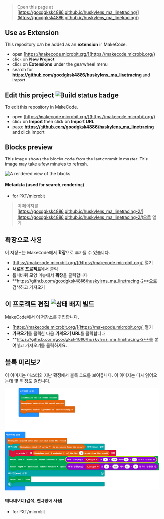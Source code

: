 
> Open this page at [https://goodgksk4886.github.io/huskylens_ma_linetracing/](https://goodgksk4886.github.io/huskylens_ma_linetracing/)

## Use as Extension

This repository can be added as an **extension** in MakeCode.

* open [https://makecode.microbit.org/](https://makecode.microbit.org/)
* click on **New Project**
* click on **Extensions** under the gearwheel menu
* search for **https://github.com/goodgksk4886/huskylens_ma_linetracing** and import

## Edit this project ![Build status badge](https://github.com/goodgksk4886/huskylens_ma_linetracing/workflows/MakeCode/badge.svg)

To edit this repository in MakeCode.

* open [https://makecode.microbit.org/](https://makecode.microbit.org/)
* click on **Import** then click on **Import URL**
* paste **https://github.com/goodgksk4886/huskylens_ma_linetracing** and click import

## Blocks preview

This image shows the blocks code from the last commit in master.
This image may take a few minutes to refresh.

![A rendered view of the blocks](https://github.com/goodgksk4886/huskylens_ma_linetracing/raw/master/.github/makecode/blocks.png)

#### Metadata (used for search, rendering)

* for PXT/microbit
<script src="https://makecode.com/gh-pages-embed.js"></script><script>makeCodeRender("{{ site.makecode.home_url }}", "{{ site.github.owner_name }}/{{ site.github.repository_name }}");</script>



> 이 페이지를 [https://goodgksk4886.github.io/huskylens_ma_linetracing-2/](https://goodgksk4886.github.io/huskylens_ma_linetracing-2/)으로 열기

## 확장으로 사용

이 저장소는 MakeCode에서 **확장**으로 추가될 수 있습니다.

* [https://makecode.microbit.org/](https://makecode.microbit.org/) 열기
* **새로운 프로젝트**에서 클릭
* 톱니바퀴 모양 메뉴에서 **확장**을 클릭합니다
* **https://github.com/goodgksk4886/huskylens_ma_linetracing-2**으로 검색하고 가져오기

## 이 프로젝트 편집 ![상태 배지 빌드](https://github.com/goodgksk4886/huskylens_ma_linetracing-2/workflows/MakeCode/badge.svg)

MakeCode에서 이 저장소를 편집합니다.

* [https://makecode.microbit.org/](https://makecode.microbit.org/) 열기
* **가져오기**를 클릭한 다음 **가져오기 URL**를 클릭합니다
* **https://github.com/goodgksk4886/huskylens_ma_linetracing-2**를 붙여넣고 가져오기를 클릭하세요.

## 블록 미리보기

이 이미지는 마스터의 지난 확정에서 블록 코드를 보여줍니다.
이 이미지는 다시 읽어오는데 몇 분 정도 걸립니다.

![블록 렌더링 보기](https://github.com/goodgksk4886/huskylens_ma_linetracing-2/raw/master/.github/makecode/blocks.png)

#### 메타데이터(검색, 렌더링에 사용)

* for PXT/microbit
<script src="https://makecode.com/gh-pages-embed.js"></script><script>makeCodeRender("{{ site.makecode.home_url }}", "{{ site.github.owner_name }}/{{ site.github.repository_name }}");</script>
